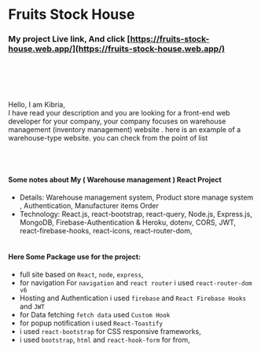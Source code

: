 # Fruits Stock House

### My project Live link, And click [https://fruits-stock-house.web.app/](https://fruits-stock-house.web.app/)
<br/>



<br /><br />

Hello,
I am Kibria,
<br />
I have read your description and you are looking for a front-end web developer for your company, your company focuses on warehouse management (inventory management) website . here is an example of a warehouse-type website. you can check from the point of list

<br /><br />

#### Some notes about My ( Warehouse management ) React Project

- Details: Warehouse management system, Product store manage system , Authentication, Manufacturer items Order
- Technology: React.js, react-bootstrap, react-query, Node.js, Express.js, MongoDB, Firebase-Authentication & Heroku, dotenv, CORS, JWT, react-firebase-hooks, react-icons, react-router-dom,
<br /><br />

#### Here Some Package use for the project:

- full site based on `React`, `node`, `express`,
- for navigation For `navigation` and `react router` i used `react-router-dom v6`
- Hosting and Authentication i used `firebase` and `React Firebase Hooks` and `JWT`
- for Data fetching `fetch data` used `Custom Hook`
- for popup notification i used `React-Toastify`
- i used `react-bootstrap` for CSS responsive frameworks,
- i used `bootstrap`, `html` and `react-hook-form` for from,

